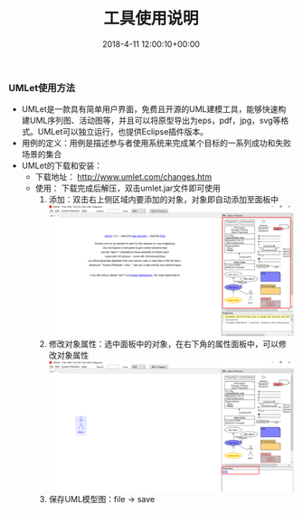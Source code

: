 ﻿---
layout: post

title: 工具使用说明

date: 2018-4-11 12:00:10+00:00

categories: 日志

tags: 博客

---

### UMLet使用方法
- UMLet是一款具有简单用户界面，免费且开源的UML建模工具，能够快速构建UML序列图、活动图等，并且可以将原型导出为eps，pdf，jpg，svg等格式。UMLet可以独立运行，也提供Eclipse插件版本。
- 用例的定义：用例是描述参与者使用系统来完成某个目标的一系列成功和失败场景的集合
- UMLet的下载和安装：
    - 下载地址： http://www.umlet.com/changes.htm
    - 使用： 下载完成后解压，双击umlet.jar文件即可使用
        1. 添加：双击右上侧区域内要添加的对象，对象即自动添加至面板中<br/>
        ![](../Assets/UMLet.png)
        2. 修改对象属性：选中面板中的对象，在右下角的属性面板中，可以修改对象属性<br/>
        ![](../Assets/UMLet1.png)
        3. 保存UML模型图：file -> save
